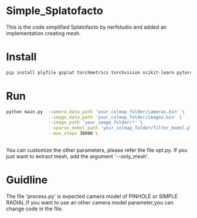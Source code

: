 # Simple_Splatofacto
This is the code simplified Splatofacto by nerfstudio and added an implementation creating mesh. 

# Install
```bash
pip install plyfile gsplat torchmetrics torchvision scikit-learn pytorch-msssim ninja open3d
```
# Run
```bash
python main.py --camera_data_path 'your_colmap_folder/cameras.bin' \
                --image_data_path 'your_colmap_folder/images.bin' \
                --image_path 'your_image_folder/*' \
                --sparse_model_path 'your_colmap_folder/filter_model.ply' \
                --max_steps 30000 \
                
```
You can customize the other parameters, please refer the file opt.py.
If you just want to extract mesh, add the argument '--only_mesh'. 

# Guidline

The file 'process.py' is expected camera model of PINHOLE or SIMPLE RADIAL.If you want to use an other camera model parameter,you can change code in the file. 
